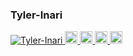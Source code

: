 ### Tyler-Inari

<p align="left"> 
  <a href="https://github.com/Tyler-Inari/Tyler-Inari/">
    <img src="https://komarev.com/ghpvc/?username=Tyler-Inari" alt="Tyler-Inari" />
  </a>
  <a href="https://github.com/Tyler-Inari">
    <img height="20" src="https://img.shields.io/github/followers/Tyler-Inari?label=follow&logo=github&style=flat" />
  </a>
  <a href="http://twitter.com/main_tyl">
    <img height="20" src="https://img.shields.io/twitter/follow/yodaka_ay?label=Twitter&logo=twitter&style=flat" />
  </a>
  <a href="http://qiita.com/yodaka_ay">
    <img height="20" src="https://qiita-badge.apiapi.app/s/yodaka_ay/posts.svg" />
  </a>
  <//qiita.com/yodaka_ay">
    <img height="20" src="https://qiita-badge.apiapi.app/s/yodaka_ay/contributions.svg" />
  </a>
</p>
